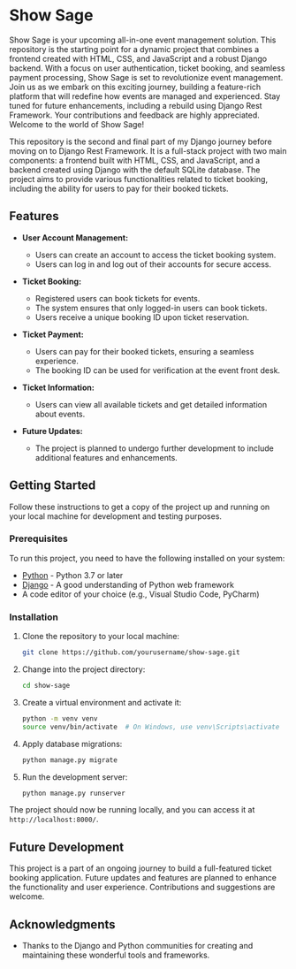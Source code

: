 # Show Sage

Show Sage is your upcoming all-in-one event management solution. This repository is the starting point for a dynamic project that combines a frontend created with HTML, CSS, and JavaScript and a robust Django backend. With a focus on user authentication, ticket booking, and seamless payment processing, Show Sage is set to revolutionize event management. Join us as we embark on this exciting journey, building a feature-rich platform that will redefine how events are managed and experienced. Stay tuned for future enhancements, including a rebuild using Django Rest Framework. Your contributions and feedback are highly appreciated. Welcome to the world of Show Sage!

This repository is the second and final part of my Django journey before moving on to Django Rest Framework. It is a full-stack project with two main components: a frontend built with HTML, CSS, and JavaScript, and a backend created using Django with the default SQLite database. The project aims to provide various functionalities related to ticket booking, including the ability for users to pay for their booked tickets.

## Features

- **User Account Management:**
  - Users can create an account to access the ticket booking system.
  - Users can log in and log out of their accounts for secure access.

- **Ticket Booking:**
  - Registered users can book tickets for events.
  - The system ensures that only logged-in users can book tickets.
  - Users receive a unique booking ID upon ticket reservation.

- **Ticket Payment:**
  - Users can pay for their booked tickets, ensuring a seamless experience.
  - The booking ID can be used for verification at the event front desk.

- **Ticket Information:**
  - Users can view all available tickets and get detailed information about events.

- **Future Updates:**
  - The project is planned to undergo further development to include additional features and enhancements.

## Getting Started

Follow these instructions to get a copy of the project up and running on your local machine for development and testing purposes.

### Prerequisites

To run this project, you need to have the following installed on your system:

- [Python](https://www.python.org/) - Python 3.7 or later
- [Django](https://www.djangoproject.com/) - A good understanding of  Python web framework
- A code editor of your choice (e.g., Visual Studio Code, PyCharm)

### Installation

1. Clone the repository to your local machine:

   ```bash
   git clone https://github.com/yourusername/show-sage.git
   ```

2. Change into the project directory:

   ```bash
   cd show-sage
   ```

3. Create a virtual environment and activate it:

   ```bash
   python -m venv venv
   source venv/bin/activate  # On Windows, use venv\Scripts\activate
   ```

4. Apply database migrations:

   ```bash
   python manage.py migrate
   ```

5. Run the development server:

   ```bash
   python manage.py runserver
   ```

The project should now be running locally, and you can access it at `http://localhost:8000/`.

## Future Development

This project is a part of an ongoing journey to build a full-featured ticket booking application. Future updates and features are planned to enhance the functionality and user experience. Contributions and suggestions are welcome.


## Acknowledgments

- Thanks to the Django and Python communities for creating and maintaining these wonderful tools and frameworks.
